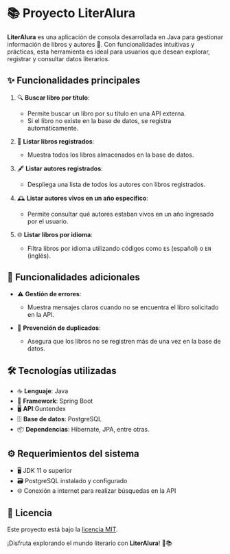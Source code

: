 
# 📚 Proyecto LiterAlura

**LiterAlura** es una aplicación de consola desarrollada en Java para gestionar información de libros y autores 📖.
Con funcionalidades intuitivas y prácticas, esta herramienta es ideal para usuarios que desean explorar, registrar y consultar datos literarios.  

## ✨ Funcionalidades principales

1. 🔍 **Buscar libro por título**:  
   - Permite buscar un libro por su título en una API externa.  
   - Si el libro no existe en la base de datos, se registra automáticamente.  

2. 📂 **Listar libros registrados**:  
   - Muestra todos los libros almacenados en la base de datos.  

3. 🖋️ **Listar autores registrados**:  
   - Despliega una lista de todos los autores con libros registrados.  

4. 🕰️ **Listar autores vivos en un año específico**:  
   - Permite consultar qué autores estaban vivos en un año ingresado por el usuario.  

5. 🌐 **Listar libros por idioma**:  
   - Filtra libros por idioma utilizando códigos como `ES` (español) o `EN` (inglés).  

## 🔧 Funcionalidades adicionales

- ⚠️ **Gestión de errores**:  
   - Muestra mensajes claros cuando no se encuentra el libro solicitado en la API.  

- 🔄 **Prevención de duplicados**:  
   - Asegura que los libros no se registren más de una vez en la base de datos.  

## 🛠️ Tecnologías utilizadas

- ☕ **Lenguaje**: Java  
- 🌱 **Framework**: Spring Boot
- 🖥️ **API**:Guntendex
- 🗄️ **Base de datos**: PostgreSQL  
- 📦 **Dependencias**: Hibernate, JPA, entre otras.  

## ⚙️ Requerimientos del sistema

- 🖥️ JDK 11 o superior  
- 🗃️ PostgreSQL instalado y configurado  
- 🌐 Conexión a internet para realizar búsquedas en la API  


## 📜 Licencia

Este proyecto está bajo la [licencia MIT](LICENSE).  

¡Disfruta explorando el mundo literario con **LiterAlura**! 🚀📚
